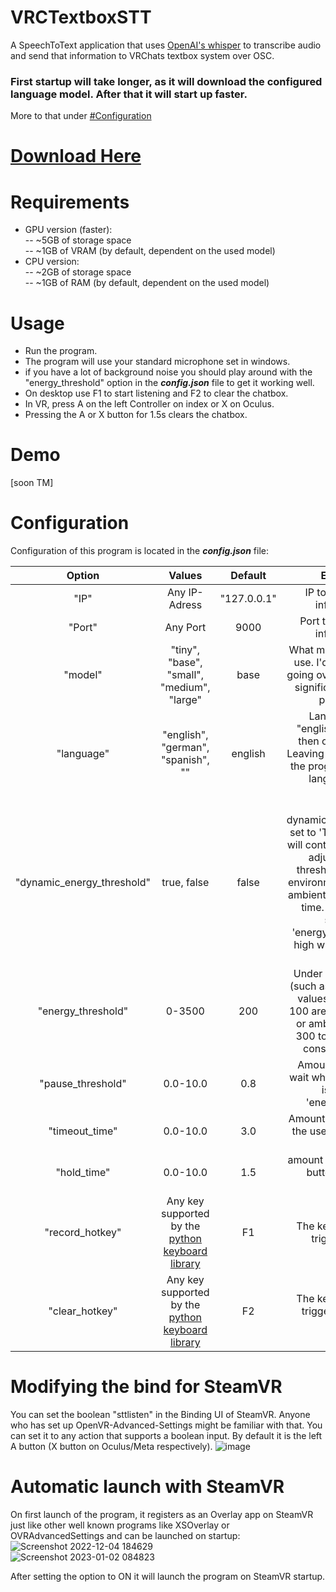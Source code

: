 # VRCTextboxSTT
A SpeechToText application that uses [OpenAI's whisper](https://github.com/openai/whisper) to transcribe audio and send that information to VRChats textbox system over OSC.

### First startup will take longer, as it will download the configured language model. After that it will start up faster. <br>
More to that under [#Configuration](https://github.com/I5UCC/VRCTextboxSTT#configuration)

# [Download Here](https://github.com/I5UCC/VRCTextboxSTT/releases/latest)

# Requirements

- GPU version (faster): <br>
-- ~5GB of storage space <br>
-- ~1GB of VRAM (by default, dependent on the used model)<br>
- CPU version: <br>
-- ~2GB of storage space <br>
-- ~1GB of RAM (by default, dependent on the used model)<br>

# Usage
- Run the program.
- The program will use your standard microphone set in windows.
- if you have a lot of background noise you should play around with the "energy_threshold" option in the ***config.json*** file to get it working well.
- On desktop use F1 to start listening and F2 to clear the chatbox.
- In VR, press A on the left Controller on index or X on Oculus.
- Pressing the A or X button for 1.5s clears the chatbox.

# Demo

[soon TM]

# Configuration
Configuration of this program is located in the ***config.json*** file:

| Option | Values | Default | Explanation |
|:------:|:------:|:-------:|:-----------:|
| "IP" | Any IP-Adress | "127.0.0.1" | IP to send the OSC information to. |
| "Port" | Any Port | 9000 | Port to send the OSC information to. |
| "model" | "tiny", "base", "small", "medium", "large" | base | What model of whisper to use. I'd recommend not going over "base" as it will significantly impact the performance |
| "language" | "english", "german", "spanish", "" | english | Language to use, "english" will be faster then other languages. Leaving it empty "", will let the program decide what language you are speaking. |
| "dynamic_energy_threshold" | true, false | false | With dynamic_energy_threshold set to 'True', the program will continuously try to re-adjust the energy threshold to match the environment based on the ambient noise level at that time. I'd recommend setting the 'energy_threshold' value high when enabling this setting. |
| "energy_threshold" | 0-3500 | 200 | Under 'ideal' conditions (such as in a quiet room), values between 0 and 100 are considered silent or ambient, and values 300 to about 3500 are considered speech. |
| "pause_threshold" | 0.0-10.0 | 0.8 | Amount of seconds to wait when current energy is under the 'energy_threshold' |
| "timeout_time" | 0.0-10.0 | 3.0 | Amount of time to wait for the user to speak before timeout |
| "hold_time" | 0.0-10.0 | 1.5 | amount of time to hold the button to clear the Textbox |
| "record_hotkey" | Any key supported by the [python keyboard library](https://github.com/boppreh/keyboard) | F1 | The key that is used to trigger listening. |
| "clear_hotkey" | Any key supported by the [python keyboard library](https://github.com/boppreh/keyboard) | F2 | The key that is used to trigger clearning the chatbox. |

# Modifying the bind for SteamVR
You can set the boolean "sttlisten" in the Binding UI of SteamVR. Anyone who has set up OpenVR-Advanced-Settings might be familiar with that.
You can set it to any action that supports a boolean input. By default it is the left A button (X button on Oculus/Meta respectively).
![image](https://user-images.githubusercontent.com/43730681/210201138-d60d0936-22e5-4845-bbc1-4d1b0c412c43.png)

# Automatic launch with SteamVR
On first launch of the program, it registers as an Overlay app on SteamVR just like other well known programs like XSOverlay or OVRAdvancedSettings and can be launched on startup:
![Screenshot 2022-12-04 184629](https://user-images.githubusercontent.com/43730681/205506892-0927ed45-69c6-480f-b4b3-bc02d89c151e.png) <br>
![Screenshot 2023-01-02 084823](https://user-images.githubusercontent.com/43730681/210209107-746196dd-7e19-47c4-a668-221824d44a4e.png)

After setting the option to ON it will launch the program on SteamVR startup.
